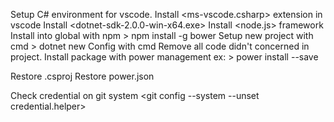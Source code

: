 Setup C# environment for vscode. Install <ms-vscode.csharp> extension in vscode
Install <dotnet-sdk-2.0.0-win-x64.exe>
Install <node.js> framework
Install <power> into global with npm > npm install -g bower
Setup new project with cmd > dotnet new <projectname>
Config with <bower init> cmd
Remove all code didn't concerned in project.
Install package with power management ex: > power install <packagename> --save

Restore .csproj <dotnet restore>
Restore power.json <power restore>

Check credential on git system <git config --system --unset credential.helper>